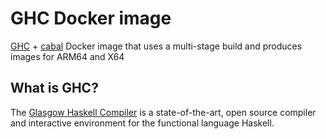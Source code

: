# GHC Docker image

[GHC](https://www.haskell.org/ghc/) + [cabal](https://www.haskell.org/cabal/) Docker image that uses a multi-stage build and produces images for ARM64 and X64

## What is GHC?

The [Glasgow Haskell Compiler](https://www.haskell.org/ghc/) is a state-of-the-art, open source compiler and interactive environment for the functional language Haskell.


